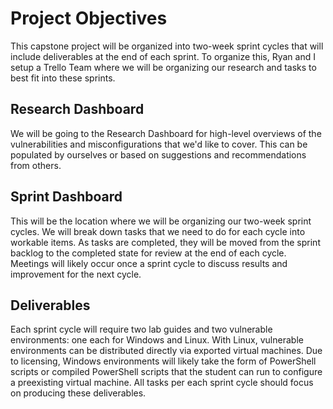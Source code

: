 # Project Objectives

This capstone project will be organized into two-week sprint cycles that will include deliverables at the end of each sprint. To organize this, Ryan and I setup a Trello Team where we will be organizing our research and tasks to best fit into these sprints.

## Research Dashboard

We will be going to the Research Dashboard for high-level overviews of the vulnerabilities and misconfigurations that we'd like to cover. This can be populated by ourselves or based on suggestions and recommendations from others.

## Sprint Dashboard

This will be the location where we will be organizing our two-week sprint cycles. We will break down tasks that we need to do for each cycle into workable items. As tasks are completed, they will be moved from the sprint backlog to the completed state for review at the end of each cycle. Meetings will likely occur once a sprint cycle to discuss results and improvement for the next cycle.

## Deliverables

Each sprint cycle will require two lab guides and two vulnerable environments: one each for Windows and Linux. With Linux, vulnerable environments can be distributed directly via exported virtual machines. Due to licensing, Windows environments will likely take the form of PowerShell scripts or compiled PowerShell scripts that the student can run to configure a preexisting virtual machine. All tasks per each sprint cycle should focus on producing these deliverables.

